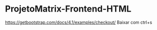 # ProjetoMatrix-Frontend-HTML
https://getbootstrap.com/docs/4.1/examples/checkout/
Baixar com ctrl+s
